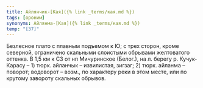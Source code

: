```yaml
---
title: Айлянчик-[Кая]({% link _terms/кая.md %})
tags: [ороним]
synonyms: Айлянма-[Кая]({% link _terms/кая.md %})
temp: "[З7]"
---
```


Безлесное плато с плавным подъемом к Ю; с трех сторон, кроме северной,
ограничено скальными слоистыми обрывами желтоватого оттенка. В 1,5 км к СЗ от нп
Мичуринское (Белог.), на л. берегу р. Кучук-Карасу – 1) тюрк. айланчык –
извилистая, зигзаг; 2) тюрк. айланма – поворот; водоворот – возм., по характеру
реки в этом месте, или по крутому завороту скальных обрывов.
